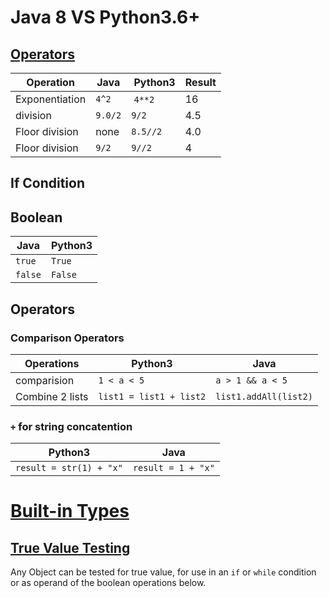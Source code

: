 # Java 8 VS Python3.6+
## [Operators](https://docs.python.org/3.4/library/operator.html#module-operator)

Operation       | Java    | Python3   | Result
----------------|---------|-----------|-------
Exponentiation  | `4^2`   | `4**2`    | 16
division        | `9.0/2` | `9/2`     | 4.5
Floor division  | none    | `8.5//2`  | 4.0
Floor division  | `9/2`   | `9//2`    | 4


## If Condition

## Boolean
Java    | Python3
--------|--------
`true`  |`True`
`false` |`False`

## Operators
### Comparison Operators
Operations      |Python3                  |Java
----------------|-------------------------|---------------------
comparision     |`1 < a < 5`              |`a > 1 && a < 5`
Combine 2 lists |`list1 = list1 + list2`  |`list1.addAll(list2)` 

### `+` for string concatention
Python3                 |Java
------------------------|-----------------
`result = str(1) + "x"` |`result = 1 + "x"`

# [Built-in Types](https://docs.python.org/3.7/library/stdtypes.html)
## [True Value Testing](https://docs.python.org/3.7/library/stdtypes.html#truth-value-testing)
Any Object can be tested for true value, for use in an `if` or `while` condition or as operand of the boolean operations below.
